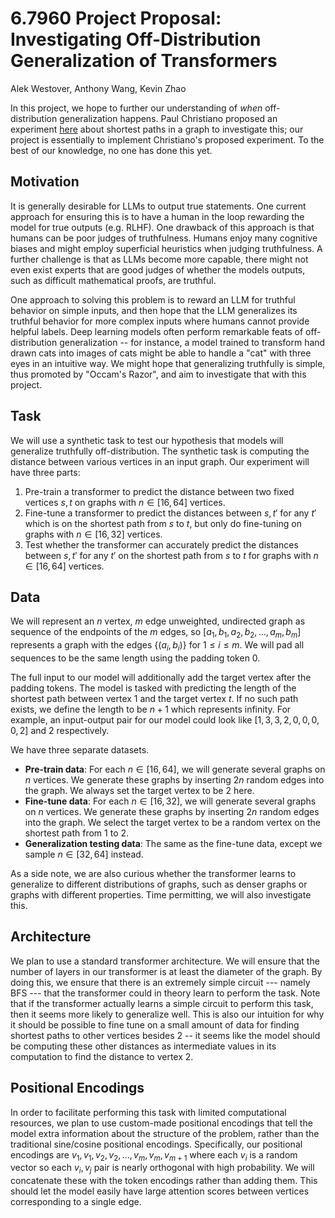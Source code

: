 # 6.7960 Project Proposal: Investigating Off-Distribution Generalization of Transformers

<!-- pandoc README.md -c style.css --pdf-engine weasyprint -o proposal.pdf -->
<div>
Alek Westover, Anthony Wang, Kevin Zhao

In this project, we hope to further our understanding of *when* off-distribution generalization happens. Paul Christiano proposed an experiment [here](https://www.alignmentforum.org/posts/BxersHYN2qcFoonwg/experimentally-evaluating-whether-honesty-generalizes?commentId=dsDA2BWpHPdgLvaXX) about shortest paths in a graph to investigate this; our project is essentially to implement Christiano's proposed experiment. To the best of our knowledge, no one has done this yet.

## Motivation

It is generally desirable for LLMs to output true statements. One current approach for ensuring this is to have a human in the loop rewarding the model for true outputs (e.g. RLHF). One drawback of this approach is that humans can be poor judges of truthfulness. Humans enjoy many cognitive biases and might employ superficial heuristics when judging truthfulness. A further challenge is that as LLMs become more capable, there might not even exist experts that are good judges of whether the models outputs, such as difficult mathematical proofs, are truthful.

One approach to solving this problem is to reward an LLM for truthful behavior on simple inputs, and then hope that the LLM generalizes its truthful behavior for more complex inputs where
humans cannot provide helpful labels. Deep learning models often perform remarkable feats of off-distribution generalization -- for instance, a model trained to transform hand drawn cats into images of cats might be able to handle a "cat" with three eyes in an intuitive way. We might hope that generalizing truthfully is simple, thus promoted by "Occam's Razor", and aim to investigate that with this project.

## Task

We will use a synthetic task to test our hypothesis that models will generalize truthfully off-distribution. The synthetic task is computing the distance between various vertices in an input graph. Our experiment will have three parts:

1. Pre-train a transformer to predict the distance between two fixed vertices $s,t$ on graphs with $n\in [16, 64]$ vertices.
2. Fine-tune a transformer to predict the distances between $s,t'$ for any $t'$ which is on the shortest path from $s$ to $t$, but only do fine-tuning on graphs with $n\in [16,32]$ vertices.
3. Test whether the transformer can accurately predict the distances between $s,t'$ for any $t'$ on the shortest path from $s$ to $t$ for graphs with $n\in [16,64]$ vertices.

## Data

We will represent an $n$ vertex, $m$ edge unweighted, undirected graph as sequence of the endpoints of the $m$ edges, so $[a_1,b_1,a_2,b_2,\ldots,a_m,b_m]$ represents a graph with the edges $\{(a_i,b_i)\}$ for $1 \leq i \leq m$. We will pad all sequences to be the same length using the padding token 0.

The full input to our model will additionally add the target vertex after the padding tokens. The model is tasked with predicting the length of the shortest path between vertex 1 and the target vertex $t$. If no such path exists, we define the length to be $n+1$ which represents infinity. For example, an input-output pair for our model could look like $[1, 3, 3, 2, 0, 0, 0, 0, 2]$ and $2$ respectively.

<!-- ![ink_img001](images/ink_img001.png) -->

We have three separate datasets.

- **Pre-train data**: For each $n \in [16,64]$, we will generate several graphs on $n$ vertices. We generate these graphs by inserting $2n$ random edges into the graph. We always set the target vertex to be $2$ here.
- **Fine-tune data**: For each $n \in [16,32]$, we will generate several graphs on $n$ vertices. We generate these graphs by inserting $2n$ random edges into the graph. We select the target vertex to be a random vertex on the shortest path from $1$ to $2$.
- **Generalization testing data**: The same as the fine-tune data, except we sample $n \in [32,64]$ instead.

As a side note, we are also curious whether the transformer learns to generalize to different distributions of graphs, such as denser graphs or graphs with different properties. Time permitting, we will also investigate this.

## Architecture

We plan to use a standard transformer architecture. We will ensure that the number of layers in our transformer is at least the diameter of the graph. By doing this, we ensure that there is
an extremely simple circuit --- namely BFS --- that the transformer could in theory learn to perform the task. Note that if the transformer actually learns a simple circuit to perform this task, then it seems more likely to generalize well. This is also our intuition for why it should be possible to fine tune on a small amount of data for finding shortest paths to other vertices besides $2$ -- it seems like the model should be computing these other distances as intermediate values in its computation to find the distance to vertex $2$.

## Positional Encodings

In order to facilitate performing this task with limited computational resources, we plan to use custom-made positional encodings that tell the model extra information about the
structure of the problem, rather than the traditional sine/cosine positional encodings. Specifically, our positional encodings are $v_1,v_1,v_2,v_2,\ldots,v_m,v_m,v_{m+1}$ where each $v_i$ is a random vector so each $v_i,v_j$ pair is nearly orthogonal with high probability. We will concatenate these with the token encodings rather than adding them. This should let the model easily have large attention scores between vertices corresponding to a single edge.

</div>